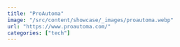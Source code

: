 ```yaml
---
title: "ProAutoma"
image: "/src/content/showcase/_images/proautoma.webp"
url: "https://www.proautoma.com/"
categories: ["tech"]
---
```

